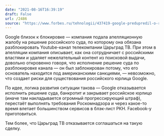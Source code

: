 ```yaml
---
date: "2021-08-16T16:39:19"
draft: False
url: /2486
source: "https://www.forbes.ru/tehnologii/437419-google-predupredil-o-riskah-dlya-rossii-v-sluchae-proigrysha-v-sude-cargradu"
---
```


Google близок к блокировке — компания подала апелляционную жалобу на решение российского суда, по которому она обязана разблокировать Youtube-канал телекомпании Царьград ТВ. При этом в апелляции компания описывает, как она сотрудничает с российскими властями и удаляет нежелательный контент из поисковой выдачи, довольно откровенно говоря, что исполнение решение суда по разблокировке канала — он был заблокирован потому, что его основатель находится под американскими санкциями, — невозможно, что создает риски для существования российского юрлица Google. 

По идее, логика развития ситуации такова — Google отказывается исполнить решение суда, банкротит и закрывает российское юрлицо (иначе там накладывается огромный прогрессирующий штраф), перестаёт выполнять требования Роскомнадзора и через какое-то время влетает большинством сервисов в блэк-лист РКН. Facebook-у приготовиться.

Тем более, что Царьград ТВ отказывается соглашаться на такую сделку.

